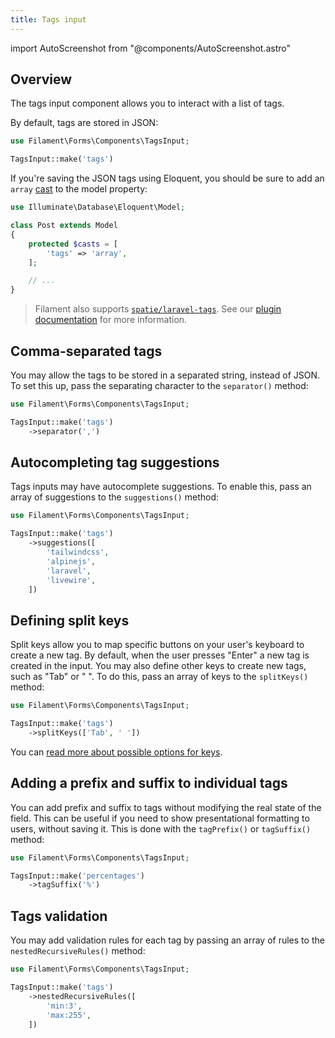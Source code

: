 ```yaml
---
title: Tags input
---
```

import AutoScreenshot from "@components/AutoScreenshot.astro"

## Overview

The tags input component allows you to interact with a list of tags.

By default, tags are stored in JSON:

```php
use Filament\Forms\Components\TagsInput;

TagsInput::make('tags')
```

<AutoScreenshot name="forms/fields/tags-input/simple" alt="Tags input" version="3.x" />

If you're saving the JSON tags using Eloquent, you should be sure to add an `array` [cast](https://laravel.com/docs/eloquent-mutators#array-and-json-casting) to the model property:

```php
use Illuminate\Database\Eloquent\Model;

class Post extends Model
{
    protected $casts = [
        'tags' => 'array',
    ];

    // ...
}
```

> Filament also supports [`spatie/laravel-tags`](https://github.com/spatie/laravel-tags). See our [plugin documentation](/plugins/spatie-tags) for more information.

## Comma-separated tags

You may allow the tags to be stored in a separated string, instead of JSON. To set this up, pass the separating character to the `separator()` method:

```php
use Filament\Forms\Components\TagsInput;

TagsInput::make('tags')
    ->separator(',')
```

## Autocompleting tag suggestions

Tags inputs may have autocomplete suggestions. To enable this, pass an array of suggestions to the `suggestions()` method:

```php
use Filament\Forms\Components\TagsInput;

TagsInput::make('tags')
    ->suggestions([
        'tailwindcss',
        'alpinejs',
        'laravel',
        'livewire',
    ])
```

## Defining split keys

Split keys allow you to map specific buttons on your user's keyboard to create a new tag. By default, when the user presses "Enter" a new tag is created in the input. You may also define other keys to create new tags, such as "Tab" or " ". To do this, pass an array of keys to the `splitKeys()` method:

```php
use Filament\Forms\Components\TagsInput;

TagsInput::make('tags')
    ->splitKeys(['Tab', ' '])
```

You can [read more about possible options for keys](https://developer.mozilla.org/en-US/docs/Web/API/KeyboardEvent/key).

## Adding a prefix and suffix to individual tags

You can add prefix and suffix to tags without modifying the real state of the field. This can be useful if you need to show presentational formatting to users, without saving it. This is done with the `tagPrefix()` or `tagSuffix()` method:

```php
use Filament\Forms\Components\TagsInput;

TagsInput::make('percentages')
    ->tagSuffix('%')
```

## Tags validation

You may add validation rules for each tag by passing an array of rules to the `nestedRecursiveRules()` method:

```php
use Filament\Forms\Components\TagsInput;

TagsInput::make('tags')
    ->nestedRecursiveRules([
        'min:3',
        'max:255',
    ])
```
